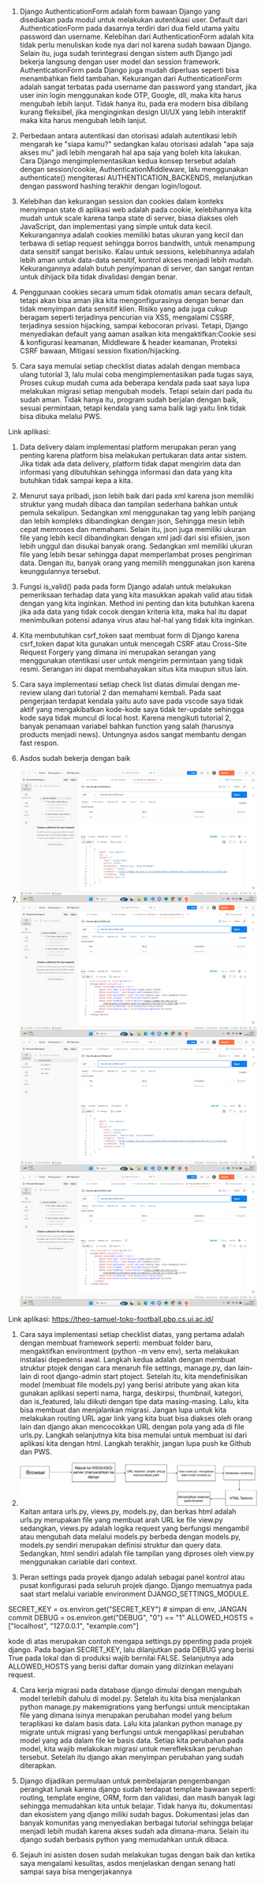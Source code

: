 1. Django AuthenticationForm adalah form bawaan Django yang disediakan pada modul untuk melakukan autentikasi user. Default dari AuthenticationForm pada dasarnya terdiri dari dua field utama yaitu password dan username. Kelebihan dari AuthenticationForm adalah kita tidak perlu menuliskan kode nya dari nol karena sudah bawaan Django. Selain itu, juga sudah terintegrasi dengan sistem auth Django jadi bekerja langsung dengan user model dan session framework. AuthenticationForm pada Django juga mudah diperluas seperti bisa menambahkan field tambahan. Kekurangan dari AuthenticationForm adalah sangat terbatas pada username dan password yang standart, jika user inin login menggunakan kode OTP, Google, dll, maka kita harus mengubah lebih lanjut. Tidak hanya itu, pada era modern bisa dibilang kurang fleksibel, jika menginginkan design UI/UX yang lebih interaktif maka kita harus mengubah lebih lanjut.

2. Perbedaan antara autentikasi dan otorisasi adalah autentikasi lebih mengarah ke "siapa kamu?" sedangkan kalau otorisasi adalah "apa saja akses mu" jadi lebih mengarah hal apa saja yang boleh kita lakukan. Cara Django mengimplementasikan kedua konsep tersebut adalah dengan session/cookie, AuthenticationMiddleware, lalu menggunakan authenticate() mengiterasi AUTHENTICATION_BACKENDS, melanjutkan dengan password hashing terakhir dengan login/logout.

3. Kelebihan dan kekurangan session dan cookies dalam konteks menyimpan state di aplikasi web adalah pada cookie, kelebihannya kita mudah untuk scale karena tanpa state di server, biasa diakses oleh JavaScript, dan implementasi yang simple untuk data kecil. Kekurangannya adalah cookies memiliki batas ukuran yang kecil dan terbawa di setiap request sehingga borros bandwith, untuk menampung data sensitif sangat berisiko. Kalau untuk sessions, kelebihannya adalah lebih aman untuk data-data sensitif, kontrol akses menjadi lebih mudah. Kekurangannya adalah butuh penyimpanan di server, dan sangat rentan untuk dihijack bila tidak divalidasi dengan benar.

4. Penggunaan cookies secara umum tidak otomatis aman secara default, tetapi akan bisa aman jika kita mengonfigurasinya dengan benar dan tidak menyimpan data sensitif klien. Risiko yang ada juga cukup beragam seperti terjadinya pencurian via XSS, mengalami CSSRF, terjadinya session hijacking, sampai kebocoran privasi. Tetapi, Django menyediakan default yang aaman asalkan kita mengaktifkan:Cookie sesi & konfigurasi keamanan, Middleware & header keamanan, Proteksi CSRF bawaan, Mitigasi session fixation/hijacking.

5. Cara saya memulai setiap checklist diatas adalah dengan membaca ulang tutorial 3, lalu mulai coba mengimplementasikan pada tugas saya, Proses cukup mudah cuma ada beberapa kendala pada saat saya lupa melakukan migrasi setiap mengubah models. Tetapi selain dari pada itu sudah aman. Tidak hanya itu, program sudah berjalan dengan baik, sesuai permintaan, tetapi kendala yang sama balik lagi yaitu link tidak bisa dibuka melalui PWS. 



























Link aplikasi: 
1. Data delivery dalam implementasi platform merupakan peran yang penting karena platform bisa melakukan pertukaran data antar sistem. Jika tidak ada data delivery, platform tidak dapat mengirim data dan informasi yang dibutuhkan sehingga informasi dan data yang kita butuhkan tidak sampai kepa a kita.

2. Menurut saya pribadi, json lebih baik dari pada xml karena json memiliki struktur yang mudah dibaca dan tampilan sederhana bahkan untuk pemula sekalipun. Sedangkan xml menggunakan tag yang lebih panjang dan lebih kompleks dibandingkan dengan json, Sehingga mesin lebih cepat memroses dan memahami. Selain itu, json juga memiliki ukuran file yang lebih kecil dibandingkan dengan xml jadi dari sisi efisien, json lebih unggul dan disukai banyak orang. Sedangkan xml memiliki ukuran file yang lebih besar sehingga dapat memperlambat proses pengiriman data. Dengan itu, banyak orang yang memilih menggunakan json karena keunggulannya tersebut.

3. Fungsi is_valid() pada pada form Django adalah untuk melakukan pemeriksaan terhadap data yang kita masukkan apakah valid atau tidak dengan yang kita inginkan. Method ini penting dan kita butuhkan karena jika ada data yang tidak cocok dengan kriteria kita, maka hal itu dapat menimbulkan potensi adanya virus atau hal-hal yang tidak kita inginkan.

4. Kita membutuhkan csrf_token saat membuat form di Django karena csrf_token dapat kita gunakan untuk mencegah CSRF atau Cross-Site Request Forgery yang dimana ini merupakan serangan yang menggunakan otentikasi user untuk mengirim permintaan yang tidak resmi. Serangan ini dapat membahayakan situs kita maupun situs lain.

5. Cara saya implementasi setiap check list diatas dimulai dengan me-review ulang dari  tutorial 2 dan memahami kembali. Pada saat pengerjaan terdapat kendala yaitu auto save pada vscode saya tidak aktif yang mengakibatkan kode-kode saya tidak ter-update sehingga kode saya tidak muncul di local host. Karena mengikuti tutorial 2, banyak penamaan variabel bahkan function yang salah (harusnya products menjadi news). Untungnya asdos sangat membantu dengan fast respon.

6. Asdos sudah bekerja dengan baik

7. ![json](json.png)
    ![xml](xml.png)
    ![json_by_id](json_by_id.png)
    ![xml_by_id](xml_by_id.png)





















Link aplikasi: https://theo-samuel-toko-football.pbp.cs.ui.ac.id/
1. Cara saya implementasi setiap checklist diatas, yang pertama adalah dengan membuat framework seperti: membuat folder baru, mengaktifkan environtment (python -m venv env), serta melakukan instalasi depedensi awal. Langkah kedua adalah dengan membuat struktur ptojek dengan cara menaruh file settings, manage.py, dan lain-lain di root django-admin start ptoject. Setelah itu, kita mendefinisikan model (membuat file models.py) yang berisi atribute yang akan kita gunakan aplikasi seperti nama, harga, deskirpsi, thumbnail, kategori, dan is_featured, lalu diikuti dengan tipe data masing-masing. Lalu, kita bisa membuat dan menjalankan migrasi. Jangan lupa untuk kita melakukan routing URL agar link yang kita buat bisa diakses oleh orang lain dan django akan mencocokkan URL dengan pola yang ada di file urls.py. Langkah selanjutnya kita bisa memulai untuk membuat isi dari aplikasi kita dengan html. Langkah terakhir, jangan lupa push ke Github dan PWS. 

2. ![alt text](URL_diagram.drawio.png)
Kaitan antara urls.py, views.py, models.py, dan berkas html adalah urls.py merupakan file yang membuat arah URL ke file view.py sedangkan, views.py adalah logika request yang berfungsi mengambil atau mengubah data melalui models.py berbeda dengan models.py, models.py sendiri merupakan definisi struktur dan query data. Sedangkan, html sendiri adalah file tampilan yang diproses oleh view.py menggunakan cariable dari context.

3. Peran settings pada proyek django adalah sebagai panel kontrol atau pusat konfigurasi pada seluruh projek django. Django memuatnya pada saat start melalui variable environment DJANGO_SETTINGS_MODULE.

SECRET_KEY = os.environ.get("SECRET_KEY")  # simpan di env, JANGAN commit
DEBUG = os.environ.get("DEBUG", "0") == "1"
ALLOWED_HOSTS = ["localhost", "127.0.0.1", "example.com"]

kode di atas merupakan contoh mengapa settings.py ppenting pada projek django. Pada bagian SECRET_KEY, lalu dilanjutkan pada DEBUG yang berisi True pada lokal dan di produksi wajib bernilai FALSE. Selanjutnya ada ALLOWED_HOSTS yang berisi daftar domain yang diizinkan melayani request.

4. Cara kerja migrasi pada database django dimulai dengan mengubah model terlebih dahulu di model.py. Setelah itu kita bisa menjalankan python manage.py makemigrations yang berfungsi untuk menciptakan file yang dimana isinya merupakan perubahan model yang belum teraplikasi ke dalam basis data. Lalu kita jalankan python manage.py migrate untuk migrasi yang berfungsi untuk mengaplikasi perubahan model yang ada dalam file ke basis data. Setiap kita perubahan pada model, kita wajib melakukan migrasi untuk merefleksikan perubahan tersebut. Setelah itu django akan menyimpan perubahan yang sudah diterapkan.

5. Django dijadikan permulaan untuk pembelajaran pengembangan perangkat lunak karena django sudah terdapat template bawaan seperti: routing, template engine, ORM, form dan validasi, dan masih banyak lagi sehingga memudahkan kita untuk belajar. Tidak hanya itu, dokumentasi dan ekosistem yang django miliki sudah bagus. Dokumentasi jelas dan banyak komunitas yang menyediakan berbagai tutorial sehingga belajar menjadi lebih mudah karena akses sudah ada dimana-mana. Selain itu django sudah berbasis python yang memudahkan untuk dibaca.

6. Sejauh ini asisten dosen sudah melakukan tugas dengan baik dan ketika saya mengalami kesulitas, asdos menjelaskan dengan senang hati sampai saya bisa mengerjakannya
